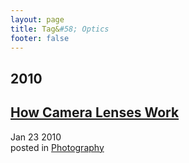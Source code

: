 ```yaml
---
layout: page
title: Tag&#58; Optics
footer: false
---
```


<div id="blog-archives" class="category">
<h2>2010</h2>

<article>
<h1><a href="/2010/01/23/how-camera-lenses-work/index.html">How Camera Lenses Work</a></h1>
<time datetime="2010-01-23T00:00:00-06:00" pubdate><span class='month'>Jan</span> <span class='day'>23</span> <span class='year'>2010</span></time>
<footer>
<span class="categories">posted in 
<a href='/categories/photography/'>Photography</a></span>
</footer>
</article>
</div>
